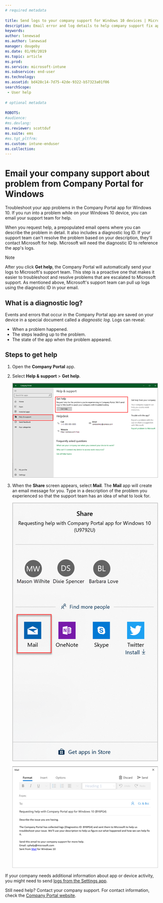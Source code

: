 ```yaml
---
# required metadata

title: Send logs to your company support for Windows 10 devices | Microsoft Docs
description: Email error and log details to help company support fix app problems
keywords:
author: lenewsad
ms.author: lanewsad
manager: dougeby
ms.date: 01/09/2019
ms.topic: article
ms.prod:
ms.service: microsoft-intune
ms.subservice: end-user
ms.technology:
ms.assetid: bd428c14-7d75-42de-9322-b57323a01f06
searchScope:
 - User help

# optional metadata

ROBOTS:  
#audience:
#ms.devlang:
ms.reviewer: scottduf
ms.suite: ems
#ms.tgt_pltfrm:
ms.custom: intune-enduser
ms.collection: 
---
```


# Email your company support about problem from Company Portal for Windows

Troubleshoot your app problems in the Company Portal app for Windows 10. If you run into a problem while on your Windows 10 device, you can email your support team for help. 

When you request help, a prepopulated email opens where you can describe the problem in detail. It also includes a diagnostic log ID. If your support team can't resolve the problem based on your description, they'll contact Microsoft for help. Microsoft will need the diagnostic ID to reference the app's logs.   


> [!Note]
> After you click **Get help**, the Company Portal will automatically send your logs to Microsoft's support team. This step is a proactive one that makes it easier to troubleshoot and resolve problems that are escalated to Microsoft support. As mentioned above, Microsoft's support team can pull up logs using the diagnostic ID in your email.  

## What is a diagnostic log?

Events and errors that occur in the Company Portal app are saved on your device in a special document called a _diagnostic log_. Logs can reveal:  
* When a problem happened.  
* The steps leading up to the problem.  
* The state of the app when the problem appeared.   

## Steps to get help  

1. Open the **Company Portal** app.
2. Select **Help & support** > **Get help**.  

   ![Screenshot of the Help & support page, highlighting the left navigation bar and Get Help section.](media/1812_UCP_Help_Support_Get_Help_Logs.png)    

3. When the **Share** screen appears, select **Mail**. The **Mail** app will create an email message for you. Type in a description of the problem you experienced so that the support team has an idea of what to look for.  

   ![Screenshot of the Share screen, highlighting the Mail app icon.](media/1811_Mail_Logs_Windows_CPapp.png)  


   ![Screenshot of the prepopulated email that opens in the Mail app.](media/1811_Get_Help_Email_Windows_CPapp.png)  

If your company needs additional information about app or device activity, you might need to send [logs from the Settings app](send-logs-to-your-it-admin-settings-windows.md).  

Still need help? Contact your company support. For contact information, check the [Company Portal website](https://go.microsoft.com/fwlink/?linkid=2010980).  

